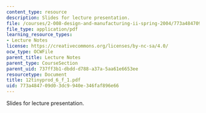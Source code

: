 ```yaml
---
content_type: resource
description: Slides for lecture presentation.
file: /courses/2-008-design-and-manufacturing-ii-spring-2004/773a484709d03dc9940e346faf896e66_12tinyprod_6_f_1.pdf
file_type: application/pdf
learning_resource_types:
- Lecture Notes
license: https://creativecommons.org/licenses/by-nc-sa/4.0/
ocw_type: OCWFile
parent_title: Lecture Notes
parent_type: CourseSection
parent_uid: 737ff3b1-dbdd-d788-a37a-5aa61e6653ee
resourcetype: Document
title: 12tinyprod_6_f_1.pdf
uid: 773a4847-09d0-3dc9-940e-346faf896e66
---
```

Slides for lecture presentation.